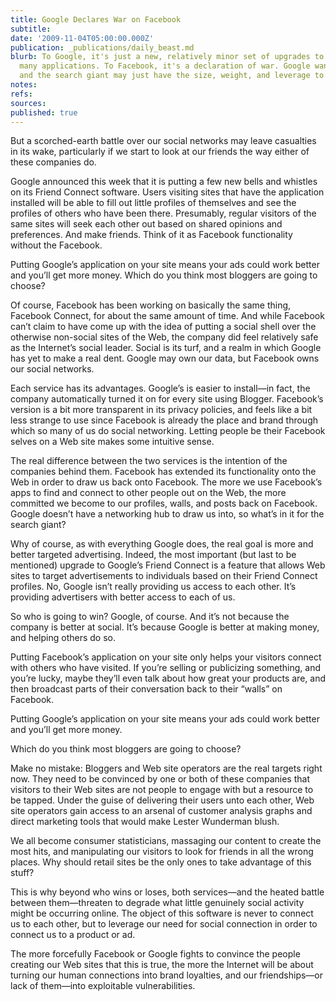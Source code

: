 ```yaml
---
title: Google Declares War on Facebook
subtitle: 
date: '2009-11-04T05:00:00.000Z'
publication: _publications/daily_beast.md
blurb: To Google, it's just a new, relatively minor set of upgrades to one of its
  many applications. To Facebook, it's a declaration of war. Google wants in on “social,”
  and the search giant may just have the size, weight, and leverage to take it.
notes: 
refs: 
sources: 
published: true
---
```

But a scorched-earth battle over our social networks may leave casualties in its wake, particularly if we start to look at our friends the way either of these companies do.

Google announced this week that it is putting a few new bells and whistles on its Friend Connect software. Users visiting sites that have the application installed will be able to fill out little profiles of themselves and see the profiles of others who have been there. Presumably, regular visitors of the same sites will seek each other out based on shared opinions and preferences. And make friends. Think of it as Facebook functionality without the Facebook.

Putting Google’s application on your site means your ads could work better and you’ll get more money. Which do you think most bloggers are going to choose?

Of course, Facebook has been working on basically the same thing, Facebook Connect, for about the same amount of time. And while Facebook can’t claim to have come up with the idea of putting a social shell over the otherwise non-social sites of the Web, the company did feel relatively safe as the Internet’s social leader. Social is its turf, and a realm in which Google has yet to make a real dent. Google may own our data, but Facebook owns our social networks.

Each service has its advantages. Google’s is easier to install—in fact, the company automatically turned it on for every site using Blogger. Facebook’s version is a bit more transparent in its privacy policies, and feels like a bit less strange to use since Facebook is already the place and brand through which so many of us do social networking. Letting people be their Facebook selves on a Web site makes some intuitive sense.

The real difference between the two services is the intention of the companies behind them. Facebook has extended its functionality onto the Web in order to draw us back onto Facebook. The more we use Facebook’s apps to find and connect to other people out on the Web, the more committed we become to our profiles, walls, and posts back on Facebook. Google doesn’t have a networking hub to draw us into, so what’s in it for the search giant?

Why of course, as with everything Google does, the real goal is more and better targeted advertising. Indeed, the most important (but last to be mentioned) upgrade to Google’s Friend Connect is a feature that allows Web sites to target advertisements to individuals based on their Friend Connect profiles. No, Google isn’t really providing us access to each other. It’s providing advertisers with better access to each of us.

So who is going to win? Google, of course. And it’s not because the company is better at social. It’s because Google is better at making money, and helping others do so.

Putting Facebook’s application on your site only helps your visitors connect with others who have visited. If you’re selling or publicizing something, and you’re lucky, maybe they’ll even talk about how great your products are, and then broadcast parts of their conversation back to their “walls” on Facebook.

Putting Google’s application on your site means your ads could work better and you’ll get more money.

Which do you think most bloggers are going to choose?

Make no mistake: Bloggers and Web site operators are the real targets right now. They need to be convinced by one or both of these companies that visitors to their Web sites are not people to engage with but a resource to be tapped. Under the guise of delivering their users unto each other, Web site operators gain access to an arsenal of customer analysis graphs and direct marketing tools that would make Lester Wunderman blush.

We all become consumer statisticians, massaging our content to create the most hits, and manipulating our visitors to look for friends in all the wrong places. Why should retail sites be the only ones to take advantage of this stuff?

This is why beyond who wins or loses, both services—and the heated battle between them—threaten to degrade what little genuinely social activity might be occurring online. The object of this software is never to connect us to each other, but to leverage our need for social connection in order to connect us to a product or ad.

The more forcefully Facebook or Google fights to convince the people creating our Web sites that this is true, the more the Internet will be about turning our human connections into brand loyalties, and our friendships—or lack of them—into exploitable vulnerabilities.
